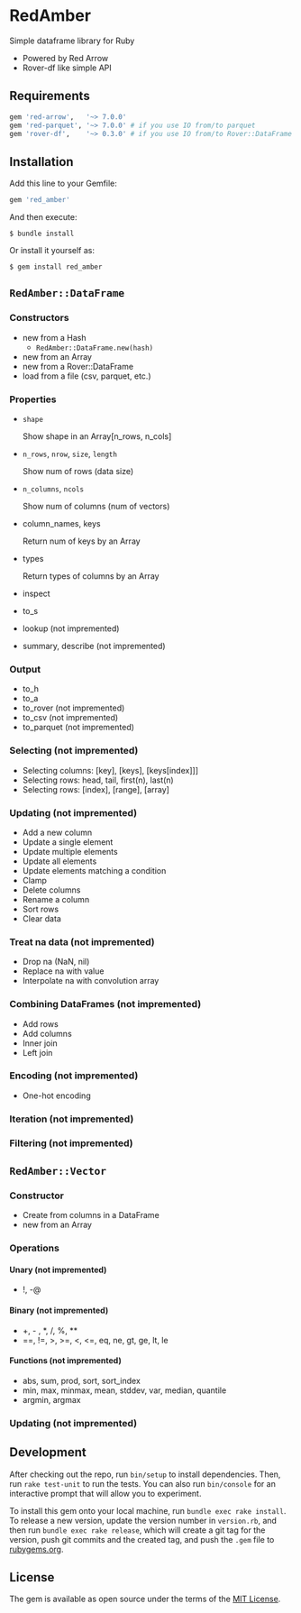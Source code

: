 # RedAmber

Simple dataframe library for Ruby

- Powered by Red Arrow
- Rover-df like simple API

## Requirements

```ruby
gem 'red-arrow',   '~> 7.0.0'
gem 'red-parquet', '~> 7.0.0' # if you use IO from/to parquet
gem 'rover-df',    '~> 0.3.0' # if you use IO from/to Rover::DataFrame
```

## Installation

Add this line to your Gemfile:

```ruby
gem 'red_amber'
```

And then execute:

    $ bundle install

Or install it yourself as:

    $ gem install red_amber

## `RedAmber::DataFrame`

### Constructors
- new from a Hash
  - `RedAmber::DataFrame.new(hash)`
- new from an Array
- new from a Rover::DataFrame
- load from a file (csv, parquet, etc.)

### Properties
- `shape`
 
  Show shape in an Array[n_rows, n_cols]
 
- `n_rows`, `nrow`, `size`, `length`
  
  Show num of rows (data size)
 
- `n_columns`, `ncols`
  
  Show num of columns (num of vectors)
 
- column_names, keys
  
  Return num of keys by an Array
 
- types
  
  Return types of columns by an Array
 
- inspect

- to_s

- lookup (not impremented)

- summary, describe (not impremented)

### Output
- to_h
- to_a
- to_rover (not impremented)
- to_csv (not impremented)
- to_parquet (not impremented)

### Selecting (not impremented)
- Selecting columns: [key], [keys], [keys[index]]]
- Selecting rows: head, tail, first(n), last(n)
- Selecting rows: [index], [range], [array]

### Updating (not impremented)
- Add a new column
- Update a single element
- Update multiple elements
- Update all elements
- Update elements matching a condition
- Clamp
- Delete columns
- Rename a column
- Sort rows
- Clear data

### Treat na data (not impremented)
- Drop na (NaN, nil)
- Replace na with value
- Interpolate na with convolution array

### Combining DataFrames (not impremented)
- Add rows
- Add columns
- Inner join
- Left join

### Encoding (not impremented)
- One-hot encoding

### Iteration (not impremented)

### Filtering (not impremented)


## `RedAmber::Vector`
### Constructor
- Create from columns in a DataFrame
- new from an Array

### Operations
#### Unary (not impremented)
- !, -@

#### Binary (not impremented)
- +, - , *, /, %, **
- ==, !=, >, >=, <, <=, eq, ne, gt, ge, lt, le

#### Functions (not impremented)
- abs, sum, prod, sort, sort_index
- min, max, minmax, mean, stddev, var, median, quantile
- argmin, argmax

### Updating (not impremented)


## Development

After checking out the repo, run `bin/setup` to install dependencies. Then, run `rake test-unit` to run the tests. You can also run `bin/console` for an interactive prompt that will allow you to experiment.

To install this gem onto your local machine, run `bundle exec rake install`. To release a new version, update the version number in `version.rb`, and then run `bundle exec rake release`, which will create a git tag for the version, push git commits and the created tag, and push the `.gem` file to [rubygems.org](https://rubygems.org).

## License

The gem is available as open source under the terms of the [MIT License](https://opensource.org/licenses/MIT).
